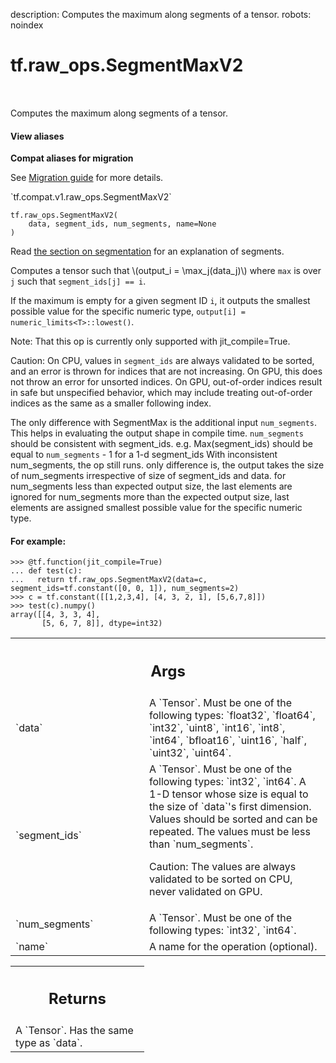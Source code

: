 description: Computes the maximum along segments of a tensor.
robots: noindex

# tf.raw_ops.SegmentMaxV2

<!-- Insert buttons and diff -->

<table class="tfo-notebook-buttons tfo-api nocontent" align="left">

</table>



Computes the maximum along segments of a tensor.


<section class="expandable">
  <h4 class="showalways">View aliases</h4>
  <p>
<b>Compat aliases for migration</b>
<p>See
<a href="https://www.tensorflow.org/guide/migrate">Migration guide</a> for
more details.</p>
<p>`tf.compat.v1.raw_ops.SegmentMaxV2`</p>
</p>
</section>

<pre class="devsite-click-to-copy prettyprint lang-py tfo-signature-link">
<code>tf.raw_ops.SegmentMaxV2(
    data, segment_ids, num_segments, name=None
)
</code></pre>



<!-- Placeholder for "Used in" -->

Read
[the section on segmentation](https://tensorflow.org/api_docs/python/tf/math#Segmentation)
for an explanation of segments.

Computes a tensor such that
\\(output_i = \max_j(data_j)\\) where `max` is over `j` such
that `segment_ids[j] == i`.

If the maximum is empty for a given segment ID `i`, it outputs the smallest
possible value for the specific numeric type,
`output[i] = numeric_limits<T>::lowest()`.

Note: That this op is currently only supported with jit_compile=True.

Caution: On CPU, values in `segment_ids` are always validated to be sorted,
and an error is thrown for indices that are not increasing. On GPU, this
does not throw an error for unsorted indices. On GPU, out-of-order indices
result in safe but unspecified behavior, which may include treating
out-of-order indices as the same as a smaller following index.

The only difference with SegmentMax is the additional input  `num_segments`.
This helps in evaluating the output shape in compile time.
`num_segments` should be consistent with segment_ids.
e.g. Max(segment_ids) should be equal to `num_segments` - 1 for a 1-d segment_ids
With inconsistent num_segments, the op still runs. only difference is,
the output takes the size of num_segments irrespective of size of segment_ids and data.
for num_segments less than expected output size, the last elements are ignored
for num_segments more than the expected output size, last elements are assigned 
smallest possible value for the specific numeric type.

#### For example:



```
>>> @tf.function(jit_compile=True)
... def test(c):
...   return tf.raw_ops.SegmentMaxV2(data=c, segment_ids=tf.constant([0, 0, 1]), num_segments=2)
>>> c = tf.constant([[1,2,3,4], [4, 3, 2, 1], [5,6,7,8]])
>>> test(c).numpy()
array([[4, 3, 3, 4],
       [5, 6, 7, 8]], dtype=int32)
```

<!-- Tabular view -->
 <table class="responsive fixed orange">
<colgroup><col width="214px"><col></colgroup>
<tr><th colspan="2"><h2 class="add-link">Args</h2></th></tr>

<tr>
<td>
`data`<a id="data"></a>
</td>
<td>
A `Tensor`. Must be one of the following types: `float32`, `float64`, `int32`, `uint8`, `int16`, `int8`, `int64`, `bfloat16`, `uint16`, `half`, `uint32`, `uint64`.
</td>
</tr><tr>
<td>
`segment_ids`<a id="segment_ids"></a>
</td>
<td>
A `Tensor`. Must be one of the following types: `int32`, `int64`.
A 1-D tensor whose size is equal to the size of `data`'s
first dimension.  Values should be sorted and can be repeated.
The values must be less than `num_segments`.

Caution: The values are always validated to be sorted on CPU, never validated
on GPU.
</td>
</tr><tr>
<td>
`num_segments`<a id="num_segments"></a>
</td>
<td>
A `Tensor`. Must be one of the following types: `int32`, `int64`.
</td>
</tr><tr>
<td>
`name`<a id="name"></a>
</td>
<td>
A name for the operation (optional).
</td>
</tr>
</table>



<!-- Tabular view -->
 <table class="responsive fixed orange">
<colgroup><col width="214px"><col></colgroup>
<tr><th colspan="2"><h2 class="add-link">Returns</h2></th></tr>
<tr class="alt">
<td colspan="2">
A `Tensor`. Has the same type as `data`.
</td>
</tr>

</table>

